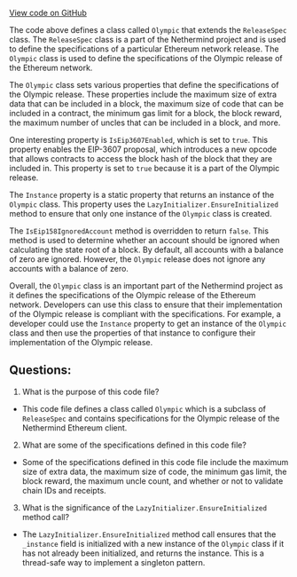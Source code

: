 [View code on GitHub](https://github.com/NethermindEth/nethermind/src/Nethermind/Nethermind.Specs/Forks/00_Olympic.cs)

The code above defines a class called `Olympic` that extends the `ReleaseSpec` class. The `ReleaseSpec` class is a part of the Nethermind project and is used to define the specifications of a particular Ethereum network release. The `Olympic` class is used to define the specifications of the Olympic release of the Ethereum network.

The `Olympic` class sets various properties that define the specifications of the Olympic release. These properties include the maximum size of extra data that can be included in a block, the maximum size of code that can be included in a contract, the minimum gas limit for a block, the block reward, the maximum number of uncles that can be included in a block, and more.

One interesting property is `IsEip3607Enabled`, which is set to `true`. This property enables the EIP-3607 proposal, which introduces a new opcode that allows contracts to access the block hash of the block that they are included in. This property is set to `true` because it is a part of the Olympic release.

The `Instance` property is a static property that returns an instance of the `Olympic` class. This property uses the `LazyInitializer.EnsureInitialized` method to ensure that only one instance of the `Olympic` class is created.

The `IsEip158IgnoredAccount` method is overridden to return `false`. This method is used to determine whether an account should be ignored when calculating the state root of a block. By default, all accounts with a balance of zero are ignored. However, the `Olympic` release does not ignore any accounts with a balance of zero.

Overall, the `Olympic` class is an important part of the Nethermind project as it defines the specifications of the Olympic release of the Ethereum network. Developers can use this class to ensure that their implementation of the Olympic release is compliant with the specifications. For example, a developer could use the `Instance` property to get an instance of the `Olympic` class and then use the properties of that instance to configure their implementation of the Olympic release.
## Questions: 
 1. What is the purpose of this code file?
- This code file defines a class called `Olympic` which is a subclass of `ReleaseSpec` and contains specifications for the Olympic release of the Nethermind Ethereum client.

2. What are some of the specifications defined in this code file?
- Some of the specifications defined in this code file include the maximum size of extra data, the maximum size of code, the minimum gas limit, the block reward, the maximum uncle count, and whether or not to validate chain IDs and receipts.

3. What is the significance of the `LazyInitializer.EnsureInitialized` method call?
- The `LazyInitializer.EnsureInitialized` method call ensures that the `_instance` field is initialized with a new instance of the `Olympic` class if it has not already been initialized, and returns the instance. This is a thread-safe way to implement a singleton pattern.
